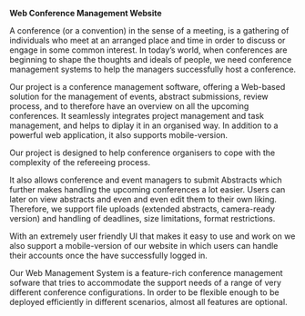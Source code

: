 <strong> Web Conference Management Website</strong>


A conference (or a convention) in the sense of a meeting, is a gathering of individuals who meet at an arranged place and time in order to discuss or engage in some common interest. In today’s world, when conferences are beginning to shape the thoughts and ideals of people, we need conference management systems to help the managers successfully host a conference.

Our project is a conference management software, offering a Web-based solution for the management of events, abstract submissions, review process, and to therefore have an overview on all the upcoming conferences. It seamlessly integrates project management and task management, and helps to diplay it in an organised way. In addition to a powerful web application, it also supports mobile-version.

Our project is designed to help conference organisers to cope with the complexity of the refereeing process. 

It also allows conference and event managers to submit Abstracts which further makes handling the upcoming conferences a lot easier. Users can later on view abstracts and even and even edit them to their own liking. Therefore, we support file uploads (extended abstracts, camera-ready version) and handling of deadlines, size limitations, format restrictions.

With an extremely user friendly UI that makes it easy to use and work on we also support a mobile-version of our website in which users can handle their accounts once the have successfully logged in.

Our Web Management System is a feature-rich conference management sofware that tries to accommodate the support needs of a range of very different conference configurations. In order to be flexible enough to be deployed efficiently in different scenarios, almost all features are optional.

